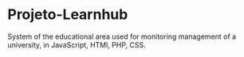 # Projeto-Learnhub
System of the educational area used for monitoring management of a university, in JavaScript, HTMl, PHP, CSS.
